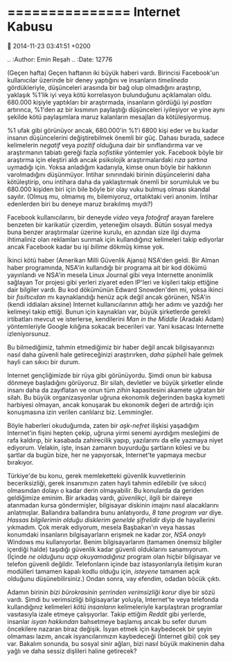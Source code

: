 ===============
Internet Kabusu
===============

:date: 2014-11-23 03:41:51 +0200

.. :Author: Emin Reşah
.. :Date:   12776

(Geçen hafta) Geçen haftanın iki büyük haberi vardı. Birincisi
Facebook'un kullanıcılar üzerinde bir deney yaptığını ve insanların
*timelineda* gördükleriyle, düşünceleri arasında bir bağ olup olmadığını
araştırıp, yaklaşık %1'lik iyi veya kötü korrelasyon bulunduğunu
açıklamaları oldu. 680.000 kişiyle yaptıkları bir araştırmada,
insanların gördüğü iyi *postları* artırınca, %1'den az bir kısmının
paylaştığı düşünceleri iyileşiyor ve yine aynı şekilde kötü paylaşımlara
maruz kalanların mesajları da kötüleşiyormuş.

%1 ufak gibi görünüyor ancak, 680.000'in %1'i 6800 kişi eder ve bu kadar
insanın düşüncelerini değiştirebilmek önemli bir güç. Dahası burada,
sadece kelimelerin *negatif* veya *pozitif* olduğuna dair bir
sınıflandırma var ve araştırmanın tabiatı gereği fazla *sofistike*
yöntemler yok. Facebook böyle bir araştırma için eleştiri aldı ancak
psikolojik araştırmalardaki *rıza şartına* uymadığı için. Yoksa
anladığım kadarıyla, kimse onun böyle bir hakkının varolmadığını
düşünmüyor. İntihar sınırındaki birinin düşüncelerini daha kötüleştirip,
onu intihara daha da yaklaştırmak önemli bir sorumluluk ve bu 680.000
kişiden biri için bile böyle bir olay vuku bulmuş olması skandal
sayılır. (Olmuş mu, olmamış mı, bilemiyoruz, ortalıktaki veri anonim.
İntihar edenlerden biri bu deneye maruz bırakılmış mıydı?)

Facebook kullanıcılarını, bir deneyde *video* veya *fotoğraf* arayan
farelere benzeten bir karikatür çizerdim, yeteneğim olsaydı. Bütün
sosyal medya buna benzer araştırmalar üzerine kurulu, en azından size
ilgi duyma ihtimaliniz olan reklamları sunmak için kullandığınız
kelimeleri takip ediyorlar ancak Facebook kadar bu işi *bilime* dökmüş
kimse yok.

İkinci kötü haber (Amerikan Milli Güvenlik Ajansı) NSA'den geldi. Bir
Alman haber programında, NSA'in kullandığı bir programa ait bir kod
dökümü yayınlandı ve NSA'in mesela Linux Journal gibi veya Internette
anonimlik sağlayan Tor projesi gibi yerleri ziyaret eden IP'leri ve
kişileri takip ettiğine dair bilgiler vardı. Bu kod dökümünün Edward
Snowden'den mi, yoksa ikinci bir *fısıltıcıdan* mı kaynaklandığı henüz
açık değil ancak görünen, NSA'in (kendi iddiaları aksine) Internet
kullanıcılarının attığı her adımı ve yazdığı her kelimeyi takip ettiği.
Bunun için kaynakları var, büyük şirketlerde gerekli irtibatları mevcut
ve isterlerse, kendilerini *Man in the Middle* (Aradaki Adam)
yöntemleriyle Google kılığına sokacak becerileri var. Yani kısacası
Internette izleniyorsunuz.

Bu bilmediğimiz, tahmin etmediğimiz bir haber değil ancak
bilgisayarınızı nasıl daha güvenli hale getireceğinizi araştırırken,
*daha şüpheli* hale gelmek hayli can sıkıcı bir durum.

Internet gençliğimizde bir rüya gibi görünüyordu. Şimdi onun bir kabusa
dönmeye başladığını görüyoruz. Bir silah, devletler ve büyük şirketler
elinde insanı daha da zayıflatan ve onun tüm *zihin* kapasitesini
akamete uğratan bir silah. Bu büyük organizasyonlar uğruna ekonomik
değerinden başka kıymeti harbiyesi olmayan, ancak konuşarak bu ekonomik
değeri de artırdığı için konuşmasına izin verilen canlılarız biz.
Lemmingler.

Böyle haberleri okuduğumda, zaten bir *aşk-nefret* ilişkisi yaşadığım
Internet'in fişini hepten çekip, uğruna yirmi senemi ayırdığım mesleğimi
de rafa kaldırıp, bir kasabada zahirecilik yapıp, yazılarımı da elle
yazmaya niyet ediyorum. Velakin, işte, insan zamanın buyurduğu şartların
kölesi ve bu şartlar da bugün bize, her ne yapıyorsak, Internet'te
yapmaya mecbur bırakıyor.

Türkiye'de bu konu, gerek memleketteki güvenlik kuvvetlerinin
beceriksizliği, gerek insanımızın zaten hayli tahmin edilebilir (ve
sıkıcı) olmasından dolayı o kadar derin olmayabilir. Bu konularda da
geriden geldiğimize eminim. Bir arkadaş vardı, *güvenlikçi*, ilgili bir
daireye atanmadan kursa göndermişler, bilgisayar diskinin imajını nasıl
alacaklarını anlatmışlar. Ballandıra ballandıra bunu anlatıyordu, *8
tane program var* diye. *Hassas bilgilerimin olduğu disklerim genelde
şifrelidir* diyip de hayallerini yıkmadım. Çok merak ediyorum, mesela
Başbakan'ın veya hassas konumdaki insanların bilgisayarların erişmek ne
kadar zor, *NSA onaylı* Windows mu kullanıyorlar. Benim bilgisayarlarım
(tamamen önemsiz bilgiler içerdiği halde) taşıdığı güvenlik kadar
güvenli olduklarını sanamıyorum. (İçinde *ne olduğunu açıp
okuyamadığınız* program olan hiçbir bilgisayar ve telefon güvenli
değildir. Telefonların içinde baz istasyonlarıyla iletişim kuran
modülleri tamamen kapalı kodlu olduğu için, *isteyene* tamamen açık
olduğunu düşünebilirsiniz.) Ondan sonra, vay efendim, odadan böcük
çıktı.

Adamın birinin *bizi bürokrasinin şerrinden verimsizliği korur* diye bir
sözü vardı. Şimdi bu verimsizliği bilgisayarlar yoluyla, Internet'te
veya telefonda kullandığınız kelimeleri *kötü insanların* kelimeleriyle
karşılaştıran programlar vasıtasıyla izale etmeye çalışıyorlar. Takip
ettiğim *Reddit* gibi yerlerde, insanlar *isyan hakkından* bahsetmeye
başlamış ancak bu sefer durum öncekilere nazaran biraz değişik. İsyan
etmek için kaybedecek bir şeyin olmaması lazım, ancak isyancılarımızın
kaybedeceği (Internet gibi) çok şey var. Bakalım sonunda, bu sosyal
sinir ağları, bizi nasıl büyük makinenin daha yağlı ve daha sessiz
dişlileri haline getirecek?
